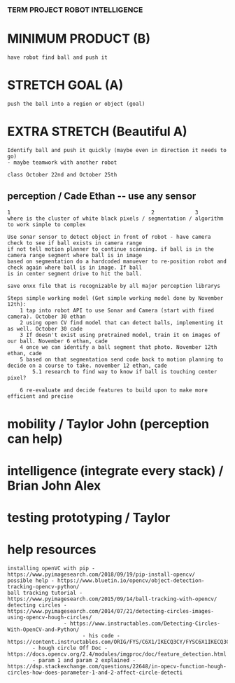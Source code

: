 ### TERM PROJECT ROBOT INTELLIGENCE

# MINIMUM PRODUCT (B)
    have robot find ball and push it

# STRETCH GOAL (A)
    push the ball into a region or object (goal)

# EXTRA STRETCH (Beautiful A)
    Identify ball and push it quickly (maybe even in direction it needs to go)
    - maybe teamwork with another robot

    class October 22nd and October 25th
## perception / Cade Ethan -- use any sensor
    1                                             2             3
    where is the cluster of white black pixels / segmentation / algorithm to work simple to complex

    Use sonar sensor to detect object in front of robot - have camera check to see if ball exists in camera range
    if not tell motion planner to continue scanning. if ball is in the camera range segment where ball is in image
    based on segmentation do a hardcoded manuever to re-position robot and check again where ball is in image. If ball
    is in center segment drive to hit the ball.

    save onxx file that is recognizable by all major perception librarys

    Steps simple working model (Get simple working model done by November 12th):
        1 tap into robot API to use Sonar and Camera (start with fixed camera). October 30 ethan
        2 using open CV find model that can detect balls, implementing it as well. October 30 cade
        3 If doesn't exist using pretrained model, train it on images of our ball. November 6 ethan, cade
        4 once we can identify a ball segment that photo. November 12th ethan, cade
        5 based on that segmentation send code back to motion planning to decide on a course to take. november 12 ethan, cade
            5.1 research to find way to know if ball is touching center pixel?

        6 re-evaluate and decide features to build upon to make more efficient and precise


# mobility / Taylor John (perception can help)
# intelligence (integrate every stack) / Brian John Alex
# testing prototyping / Taylor

# help resources
    installing openVC with pip - https://www.pyimagesearch.com/2018/09/19/pip-install-opencv/
    possible help - https://www.bluetin.io/opencv/object-detection-tracking-opencv-python/
    ball tracking tutorial - https://www.pyimagesearch.com/2015/09/14/ball-tracking-with-opencv/
    detecting circles - https://www.pyimagesearch.com/2014/07/21/detecting-circles-images-using-opencv-hough-circles/
                      - https://www.instructables.com/Detecting-Circles-With-OpenCV-and-Python/
                            - his code - https://content.instructables.com/ORIG/FYS/C6X1/IKECQ3CY/FYSC6X1IKECQ3CY.py
            - hough circle Off Doc - https://docs.opencv.org/2.4/modules/imgproc/doc/feature_detection.html
            - param 1 and param 2 explained - https://dsp.stackexchange.com/questions/22648/in-opecv-function-hough-circles-how-does-parameter-1-and-2-affect-circle-detecti

